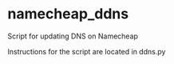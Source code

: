 # namecheap_ddns
Script for updating DNS on Namecheap

Instructions for the script are located in ddns.py
